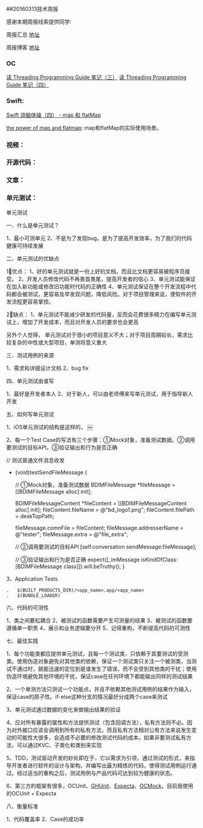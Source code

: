 
##20160313技术周报

感谢本期周报线索提供同学:

周报汇总 [地址](https://github.com/BaiduHiDeviOS/iOS-Tech-Weekly)

周报博客 [地址](http://baiduhidevios.github.io/)

### OC
[读 Threading Programming Guide 笔记（三）](http://www.devtalking.com/articles/read-threading-programming-guide-3/)
[读 Threading Programming Guide 笔记（四）](http://www.devtalking.com/articles/read-threading-programming-guide-4/)
### Swift:
[Swift 烧脑体操（四） - map 和 flatMap](http://blog.devtang.com/2016/03/05/swift-gym-4-map-and-flatmap/)

[the power of map and flatmap](http://blog.xebia.com/the-power-of-map-and-flatmap-of-swift-optionals/): map和flatMap的实际使用场景。

### 视频：

### 开源代码：


### 文章：


### 单元测试：
单元测试


一、什么是单元测试？

1、最小可测单元
2、不是为了发现bug，是为了提高开发效率，为了我们的代码健康可持续发展


二、单元测试的优缺点

1⃣️优点：
1、好的单元测试就是一份上好的文档，而且比文档更容易被程序员接受。
2、开发人员修改代码不再畏首畏尾，提高开发者的信心
3、单元测试能保证在加入新功能或修改旧功能时代码的正确性
4、单元测试保证在整个开发流程中代码都会被测试，更容易及早发现问题，降低风险。对于项目管理来说，使软件的开发流程更容易掌控。

2⃣️缺点：
1、单元测试不能减少研发的代码量，反而会花费很多精力在编写单元测试上，增加了开发成本，而且对开发人员的要求也会更高

另外个人觉得，
单元测试对于很小的项目意义不大；对于项目周期较长，需求比较复杂的中性或大型项目，单测将意义重大


三、测试用例的来源

1、需求和详细设计文档
2、bug fix


四、单元测试由谁写

1、最好是开发者本人
2、对于新人，可以由老师傅来写单元测试，用于指导新人开发


五、如何写单元测试

1、iOS单元测试的结构是这样的，
￼


2、每一个Test Case的写法有三个步骤：①Mock对象，准备测试数据。②调用要测试的目标API。③验证输出和行为是否正确

// 测试普通文件消息收发
- (void)testSendFileMessage {
    
    // ①Mock对象，准备测试数据
    BDIMFileMessage *fileMessage = [[BDIMFileMessage alloc] init];
    
    BDIMFileMessageContent *fileContent = [[BDIMFileMessageContent alloc] init];
    fileContent.fileName = @"bd_logo1.png";
    fileContent.filePath = deskTopPath;

	fileMessage.comnFile = fileContent;
	fileMessage.addresserName = @"tester";
    fileMessage.extra = @"file_extra";
    
    // ②调用要测试的目标API
    [self.conversation sendMessage:fileMessage];
    
    // ③验证输出和行为是否正确
    expect([_imMessage isKindOfClass:[BDIMFileMessage class]]).will.beTruthy();
}

3、Application Tests

	.	$(BUILT_PRODUCTS_DIR)/<app_name>.app/<app_name> 
	.	$(BUNDLE_LOADER) 

六、代码的可测性

1、类之间要松耦合
2、被测试的函数需要产生可测量的结果
3、被测试的函数要遵循单一职责
4、展示和业务逻辑要分开
5、记得重构，不断提高代码的可测性


七、最佳实践

1、每个功能类都应提供单元测试，且每一个测试类，只依赖于其要测试的受测类。使用伪造对象避免对其他类的依赖，保证一个测试类只关注一个被测类，当测试不通过时，就能迅速的定位到是谁发生了错误，而不会受到其他类的干扰；使用伪造环境避免其他环境的干扰，保证case在任何环境下都能输出同样的测试结果

2、一个单测方法只测试一个功能点，并且不依赖其他测试用例的结果作为输入，保证case的原子性。if-else这种分支的情况最好分成两个case来测试

3、单元测试通过数据的变化来做输出结果的验证

4、应对所有暴露的属性和方法提供测试（包含回调方法），私有方法则不必。因为对外接口应该会调用到所有的私有方法，而且私有方法相对公有方法来说发生变动的可能性大很多，会造成不必要的修改测试代码的成本。如果非要测试私有方法，可以通过KVC、子类化和类别来实现

5、TDD，测试驱动开发的妙处即在于，它以需求为引领，通过测试的形式，来指导开发者进行软件的设计与架构，并编写出最为精炼的代码，使得测试用例运行通过。经过适当的重构之后，测试用例与产品代码可达到较为健康的状态。

6、第三方的框架有很多，OCUnit、[GHUnit](https://github.com/gh-unit/gh-unit.git)、[Expecta](https://github.com/specta/expecta.git)、[OCMock](https://github.com/erikdoe/ocmock.git)，目前我使用的OCUnit + Expecta


八、衡量标准

1、代码覆盖率
2、Case的成功率


